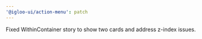 ```yaml
---
'@igloo-ui/action-menu': patch
---
```


Fixed WithinContainer story to show two cards and address z-index issues.
